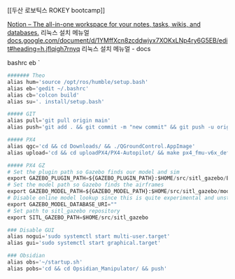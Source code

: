 [[두산 로보틱스 ROKEY bootcamp]]

[Notion – The all-in-one workspace for your notes, tasks, wikis, and databases.](https://teamsparkx.notion.site/1-Linux-2024-07-03-21973a050a5041b8b40cdfe382284bff)
리눅스 설치 메뉴얼
[docs.google.com/document/d/1YMffXcn8zcddwjyx7XOKxLNp4ry6G5EB/edit#heading=h.jflqigh7rnyq](https://docs.google.com/document/d/1YMffXcn8zcddwjyx7XOKxLNp4ry6G5EB/edit#heading=h.jflqigh7rnyq)
리눅스 설치 메뉴얼 - docs

bashrc
eb
`
```python
####### Theo
alias hum='source /opt/ros/humble/setup.bash'
alias eb='gedit ~/.bashrc'
alias cb='colcon build'
alias su='. install/setup.bash'

##### GIT
alias pull='git pull origin main'
alias push='git add . && git commit -m "new commit" && git push -u origin main'

##### PX4
alias qgc='cd && cd Downloads/ && ./QGroundControl.AppImage'
alias upload='cd && cd uploadPX4/PX4-Autopilot/ && make px4_fmu-v6x_default upload'

##### PX4 GZ
# Set the plugin path so Gazebo finds our model and sim
export GAZEBO_PLUGIN_PATH=${GAZEBO_PLUGIN_PATH}:$HOME/src/sitl_gazebo/Build
# Set the model path so Gazebo finds the airframes
export GAZEBO_MODEL_PATH=${GAZEBO_MODEL_PATH}:$HOME/src/sitl_gazebo/models
# Disable online model lookup since this is quite experimental and unstable
export GAZEBO_MODEL_DATABASE_URI=""
# Set path to sitl_gazebo repository
export SITL_GAZEBO_PATH=$HOME/src/sitl_gazebo

### Disable GUI
alias nogui='sudo systemctl start multi-user.target'
alias gui='sudo systemctl start graphical.target'

### Obsidian
alias obs='~/startup.sh'
alias pobs='cd && cd Opsidian_Manipulator/ && push'
```

